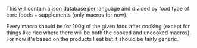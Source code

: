 This will contain a json database per language and divided by food type of core foods + supplements (only macros for now).  

Every macro should be for 100g of the given food after cooking (except for things like rice where there will be both the cooked and
uncooked macros).  
For now it's based on the products I eat but it should be fairly generic.  
